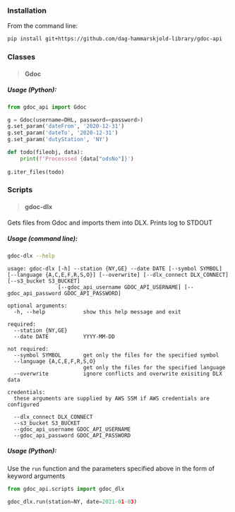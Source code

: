 ### Installation
From the command line:
```bash
pip install git+https://github.com/dag-hammarskjold-library/gdoc-api
```

### Classes
> #### Gdoc
##### Usage (Python):
```python
from gdoc_api import Gdoc

g = Gdoc(username=DHL, password=<password>)
g.set_param('dateFrom', '2020-12-31')
g.set_param('dateTo', '2020-12-31')
g.set_param('dutyStation', 'NY')

def todo(fileobj, data):
    print(f'Processsed {data["odsNo"]}')
    
g.iter_files(todo)
```

### Scripts
> #### gdoc-dlx
Gets files from Gdoc and imports them into DLX. Prints log to STDOUT

##### Usage (command line):
```bash
gdoc-dlx --help
```
```
usage: gdoc-dlx [-h] --station {NY,GE} --date DATE [--symbol SYMBOL] [--language {A,C,E,F,R,S,O}] [--overwrite] [--dlx_connect DLX_CONNECT] [--s3_bucket S3_BUCKET]
                [--gdoc_api_username GDOC_API_USERNAME] [--gdoc_api_password GDOC_API_PASSWORD]

optional arguments:
  -h, --help            show this help message and exit

required:
  --station {NY,GE}
  --date DATE           YYYY-MM-DD

not required:
  --symbol SYMBOL       get only the files for the specified symbol
  --language {A,C,E,F,R,S,O}
                        get only the files for the specified language
  --overwrite           ignore conflicts and overwrite exisiting DLX data

credentials:
  these arguments are supplied by AWS SSM if AWS credentials are configured

  --dlx_connect DLX_CONNECT
  --s3_bucket S3_BUCKET
  --gdoc_api_username GDOC_API_USERNAME
  --gdoc_api_password GDOC_API_PASSWORD
```

##### Usage (Python):

Use the `run` function and the parameters specified above in the form of keyword arguments
```python
from gdoc_api.scripts import gdoc_dlx

gdoc_dlx.run(station=NY, date=2021-01-03)	
```
